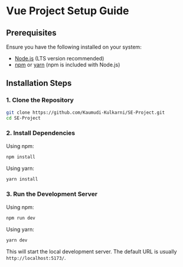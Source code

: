 # Vue Project Setup Guide

## Prerequisites
Ensure you have the following installed on your system:
- [Node.js](https://nodejs.org/) (LTS version recommended)
- [npm](https://www.npmjs.com/) or [yarn](https://yarnpkg.com/) (npm is included with Node.js)

## Installation Steps

### 1. Clone the Repository
```sh
git clone https://github.com/Kaumudi-Kulkarni/SE-Project.git
cd SE-Project
```

### 2. Install Dependencies
Using npm:
```sh
npm install
```
Using yarn:
```sh
yarn install
```

### 3. Run the Development Server
Using npm:
```sh
npm run dev
```
Using yarn:
```sh
yarn dev
```
This will start the local development server. The default URL is usually `http://localhost:5173/`. 

